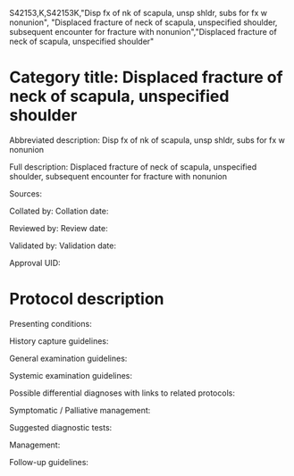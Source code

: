 S42153,K,S42153K,"Disp fx of nk of scapula, unsp shldr, subs for fx w nonunion", "Displaced fracture of neck of scapula, unspecified shoulder, subsequent encounter for fracture with nonunion","Displaced fracture of neck of scapula, unspecified shoulder"
# Category title: Displaced fracture of neck of scapula, unspecified shoulder

Abbreviated description: Disp fx of nk of scapula, unsp shldr, subs for fx w nonunion

Full description: Displaced fracture of neck of scapula, unspecified shoulder, subsequent encounter for fracture with nonunion

Sources:

Collated by:
Collation date:

Reviewed by:
Review date:

Validated by:
Validation date:

Approval UID:

# Protocol description

Presenting conditions:

History capture guidelines:

General examination guidelines:

Systemic examination guidelines:

Possible differential diagnoses with links to related protocols:

Symptomatic / Palliative management:

Suggested diagnostic tests:

Management:

Follow-up guidelines:
